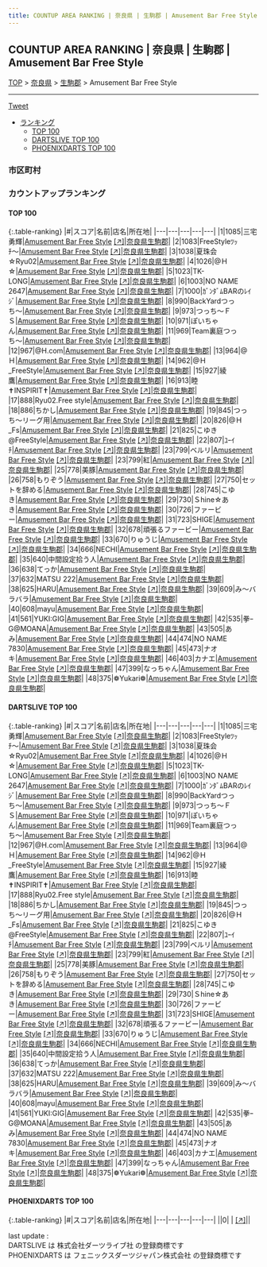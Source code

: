 ```yaml
---
title: COUNTUP AREA RANKING | 奈良県 | 生駒郡 | Amusement Bar Free Style
---
```

## COUNTUP AREA RANKING | 奈良県 | 生駒郡 | Amusement Bar Free Style

[TOP](/darts/rank/) > [奈良県](/darts/rank/奈良県/) > [生駒郡](/darts/rank/奈良県/生駒郡/) > Amusement Bar Free Style

___

<a href="https://twitter.com/share?ref_src=twsrc%5Etfw" data-text="COUNTUP AREA RANKING | 奈良県生駒郡Amusement Bar Free Style" class="twitter-share-button" data-hashtags="DARTSLIVE,PHOENIXDARTS,darts,ダーツ" data-show-count="false">Tweet</a>

* [ランキング](#カウントアップランキング)
    * [TOP 100](#top-100)
    * [DARTSLIVE TOP 100](#dartslive-top-100)
    * [PHOENIXDARTS TOP 100](#phoenixdarts-top-100)

### 市区町村

<ul>

</ul>

### カウントアップランキング

#### TOP 100



{:.table-ranking}
|#|スコア|名前|店名|所在地|
|---|---|---|---|---|
|1|1085|<span class="rank-name-dl">三宅 勇輝</span>|<a href="/darts/rank/shops/1a01c2f8eb40a5d0a3f63593b5358cc4.html">Amusement Bar Free Style</a> <a href="https://search.dartslive.com/jp/shop/1a01c2f8eb40a5d0a3f63593b5358cc4">[↗]</a>|<a href="/darts/rank/奈良県/生駒郡">奈良県生駒郡</a>|
|2|1083|<span class="rank-name-dl">FreeStyleﾂｯﾁ〜</span>|<a href="/darts/rank/shops/1a01c2f8eb40a5d0a3f63593b5358cc4.html">Amusement Bar Free Style</a> <a href="https://search.dartslive.com/jp/shop/1a01c2f8eb40a5d0a3f63593b5358cc4">[↗]</a>|<a href="/darts/rank/奈良県/生駒郡">奈良県生駒郡</a>|
|3|1038|<span class="rank-name-dl">夏珠会☆Ryu02</span>|<a href="/darts/rank/shops/1a01c2f8eb40a5d0a3f63593b5358cc4.html">Amusement Bar Free Style</a> <a href="https://search.dartslive.com/jp/shop/1a01c2f8eb40a5d0a3f63593b5358cc4">[↗]</a>|<a href="/darts/rank/奈良県/生駒郡">奈良県生駒郡</a>|
|4|1026|<span class="rank-name-dl">@Ｈ☆</span>|<a href="/darts/rank/shops/1a01c2f8eb40a5d0a3f63593b5358cc4.html">Amusement Bar Free Style</a> <a href="https://search.dartslive.com/jp/shop/1a01c2f8eb40a5d0a3f63593b5358cc4">[↗]</a>|<a href="/darts/rank/奈良県/生駒郡">奈良県生駒郡</a>|
|5|1023|<span class="rank-name-dl">TK-LONG</span>|<a href="/darts/rank/shops/1a01c2f8eb40a5d0a3f63593b5358cc4.html">Amusement Bar Free Style</a> <a href="https://search.dartslive.com/jp/shop/1a01c2f8eb40a5d0a3f63593b5358cc4">[↗]</a>|<a href="/darts/rank/奈良県/生駒郡">奈良県生駒郡</a>|
|6|1003|<span class="rank-name-dl">NO NAME 2647</span>|<a href="/darts/rank/shops/1a01c2f8eb40a5d0a3f63593b5358cc4.html">Amusement Bar Free Style</a> <a href="https://search.dartslive.com/jp/shop/1a01c2f8eb40a5d0a3f63593b5358cc4">[↗]</a>|<a href="/darts/rank/奈良県/生駒郡">奈良県生駒郡</a>|
|7|1000|<span class="rank-name-dl">ｶﾞﾝﾀﾞﾑBARのﾚｲｼﾞ</span>|<a href="/darts/rank/shops/1a01c2f8eb40a5d0a3f63593b5358cc4.html">Amusement Bar Free Style</a> <a href="https://search.dartslive.com/jp/shop/1a01c2f8eb40a5d0a3f63593b5358cc4">[↗]</a>|<a href="/darts/rank/奈良県/生駒郡">奈良県生駒郡</a>|
|8|990|<span class="rank-name-dl">BackYardつっち〜</span>|<a href="/darts/rank/shops/1a01c2f8eb40a5d0a3f63593b5358cc4.html">Amusement Bar Free Style</a> <a href="https://search.dartslive.com/jp/shop/1a01c2f8eb40a5d0a3f63593b5358cc4">[↗]</a>|<a href="/darts/rank/奈良県/生駒郡">奈良県生駒郡</a>|
|9|973|<span class="rank-name-dl">つっち〜ＦＳ</span>|<a href="/darts/rank/shops/1a01c2f8eb40a5d0a3f63593b5358cc4.html">Amusement Bar Free Style</a> <a href="https://search.dartslive.com/jp/shop/1a01c2f8eb40a5d0a3f63593b5358cc4">[↗]</a>|<a href="/darts/rank/奈良県/生駒郡">奈良県生駒郡</a>|
|10|971|<span class="rank-name-dl">ぽいちゃん</span>|<a href="/darts/rank/shops/1a01c2f8eb40a5d0a3f63593b5358cc4.html">Amusement Bar Free Style</a> <a href="https://search.dartslive.com/jp/shop/1a01c2f8eb40a5d0a3f63593b5358cc4">[↗]</a>|<a href="/darts/rank/奈良県/生駒郡">奈良県生駒郡</a>|
|11|969|<span class="rank-name-dl">Team裏庭つっち〜</span>|<a href="/darts/rank/shops/1a01c2f8eb40a5d0a3f63593b5358cc4.html">Amusement Bar Free Style</a> <a href="https://search.dartslive.com/jp/shop/1a01c2f8eb40a5d0a3f63593b5358cc4">[↗]</a>|<a href="/darts/rank/奈良県/生駒郡">奈良県生駒郡</a>|
|12|967|<span class="rank-name-dl">@H.com</span>|<a href="/darts/rank/shops/1a01c2f8eb40a5d0a3f63593b5358cc4.html">Amusement Bar Free Style</a> <a href="https://search.dartslive.com/jp/shop/1a01c2f8eb40a5d0a3f63593b5358cc4">[↗]</a>|<a href="/darts/rank/奈良県/生駒郡">奈良県生駒郡</a>|
|13|964|<span class="rank-name-dl">@Ｈ</span>|<a href="/darts/rank/shops/1a01c2f8eb40a5d0a3f63593b5358cc4.html">Amusement Bar Free Style</a> <a href="https://search.dartslive.com/jp/shop/1a01c2f8eb40a5d0a3f63593b5358cc4">[↗]</a>|<a href="/darts/rank/奈良県/生駒郡">奈良県生駒郡</a>|
|14|962|<span class="rank-name-dl">@Ｈ_FreeStyle</span>|<a href="/darts/rank/shops/1a01c2f8eb40a5d0a3f63593b5358cc4.html">Amusement Bar Free Style</a> <a href="https://search.dartslive.com/jp/shop/1a01c2f8eb40a5d0a3f63593b5358cc4">[↗]</a>|<a href="/darts/rank/奈良県/生駒郡">奈良県生駒郡</a>|
|15|927|<span class="rank-name-dl">綾鷹</span>|<a href="/darts/rank/shops/1a01c2f8eb40a5d0a3f63593b5358cc4.html">Amusement Bar Free Style</a> <a href="https://search.dartslive.com/jp/shop/1a01c2f8eb40a5d0a3f63593b5358cc4">[↗]</a>|<a href="/darts/rank/奈良県/生駒郡">奈良県生駒郡</a>|
|16|913|<span class="rank-name-dl">睦✝INSPIRIT✝</span>|<a href="/darts/rank/shops/1a01c2f8eb40a5d0a3f63593b5358cc4.html">Amusement Bar Free Style</a> <a href="https://search.dartslive.com/jp/shop/1a01c2f8eb40a5d0a3f63593b5358cc4">[↗]</a>|<a href="/darts/rank/奈良県/生駒郡">奈良県生駒郡</a>|
|17|888|<span class="rank-name-dl">Ryu02.Free style</span>|<a href="/darts/rank/shops/1a01c2f8eb40a5d0a3f63593b5358cc4.html">Amusement Bar Free Style</a> <a href="https://search.dartslive.com/jp/shop/1a01c2f8eb40a5d0a3f63593b5358cc4">[↗]</a>|<a href="/darts/rank/奈良県/生駒郡">奈良県生駒郡</a>|
|18|886|<span class="rank-name-dl">ちかし</span>|<a href="/darts/rank/shops/1a01c2f8eb40a5d0a3f63593b5358cc4.html">Amusement Bar Free Style</a> <a href="https://search.dartslive.com/jp/shop/1a01c2f8eb40a5d0a3f63593b5358cc4">[↗]</a>|<a href="/darts/rank/奈良県/生駒郡">奈良県生駒郡</a>|
|19|845|<span class="rank-name-dl">つっち〜リーグ用</span>|<a href="/darts/rank/shops/1a01c2f8eb40a5d0a3f63593b5358cc4.html">Amusement Bar Free Style</a> <a href="https://search.dartslive.com/jp/shop/1a01c2f8eb40a5d0a3f63593b5358cc4">[↗]</a>|<a href="/darts/rank/奈良県/生駒郡">奈良県生駒郡</a>|
|20|826|<span class="rank-name-dl">@Ｈ_Fs</span>|<a href="/darts/rank/shops/1a01c2f8eb40a5d0a3f63593b5358cc4.html">Amusement Bar Free Style</a> <a href="https://search.dartslive.com/jp/shop/1a01c2f8eb40a5d0a3f63593b5358cc4">[↗]</a>|<a href="/darts/rank/奈良県/生駒郡">奈良県生駒郡</a>|
|21|825|<span class="rank-name-dl">こゆき@FreeStyle</span>|<a href="/darts/rank/shops/1a01c2f8eb40a5d0a3f63593b5358cc4.html">Amusement Bar Free Style</a> <a href="https://search.dartslive.com/jp/shop/1a01c2f8eb40a5d0a3f63593b5358cc4">[↗]</a>|<a href="/darts/rank/奈良県/生駒郡">奈良県生駒郡</a>|
|22|807|<span class="rank-name-dl">ﾕｰｲﾁ</span>|<a href="/darts/rank/shops/1a01c2f8eb40a5d0a3f63593b5358cc4.html">Amusement Bar Free Style</a> <a href="https://search.dartslive.com/jp/shop/1a01c2f8eb40a5d0a3f63593b5358cc4">[↗]</a>|<a href="/darts/rank/奈良県/生駒郡">奈良県生駒郡</a>|
|23|799|<span class="rank-name-dl">ベルリ</span>|<a href="/darts/rank/shops/1a01c2f8eb40a5d0a3f63593b5358cc4.html">Amusement Bar Free Style</a> <a href="https://search.dartslive.com/jp/shop/1a01c2f8eb40a5d0a3f63593b5358cc4">[↗]</a>|<a href="/darts/rank/奈良県/生駒郡">奈良県生駒郡</a>|
|23|799|<span class="rank-name-dl">紅</span>|<a href="/darts/rank/shops/1a01c2f8eb40a5d0a3f63593b5358cc4.html">Amusement Bar Free Style</a> <a href="https://search.dartslive.com/jp/shop/1a01c2f8eb40a5d0a3f63593b5358cc4">[↗]</a>|<a href="/darts/rank/奈良県/生駒郡">奈良県生駒郡</a>|
|25|778|<span class="rank-name-dl">美豚</span>|<a href="/darts/rank/shops/1a01c2f8eb40a5d0a3f63593b5358cc4.html">Amusement Bar Free Style</a> <a href="https://search.dartslive.com/jp/shop/1a01c2f8eb40a5d0a3f63593b5358cc4">[↗]</a>|<a href="/darts/rank/奈良県/生駒郡">奈良県生駒郡</a>|
|26|758|<span class="rank-name-dl">もりぞう</span>|<a href="/darts/rank/shops/1a01c2f8eb40a5d0a3f63593b5358cc4.html">Amusement Bar Free Style</a> <a href="https://search.dartslive.com/jp/shop/1a01c2f8eb40a5d0a3f63593b5358cc4">[↗]</a>|<a href="/darts/rank/奈良県/生駒郡">奈良県生駒郡</a>|
|27|750|<span class="rank-name-dl">セットを辞める</span>|<a href="/darts/rank/shops/1a01c2f8eb40a5d0a3f63593b5358cc4.html">Amusement Bar Free Style</a> <a href="https://search.dartslive.com/jp/shop/1a01c2f8eb40a5d0a3f63593b5358cc4">[↗]</a>|<a href="/darts/rank/奈良県/生駒郡">奈良県生駒郡</a>|
|28|745|<span class="rank-name-dl">こゆき</span>|<a href="/darts/rank/shops/1a01c2f8eb40a5d0a3f63593b5358cc4.html">Amusement Bar Free Style</a> <a href="https://search.dartslive.com/jp/shop/1a01c2f8eb40a5d0a3f63593b5358cc4">[↗]</a>|<a href="/darts/rank/奈良県/生駒郡">奈良県生駒郡</a>|
|29|730|<span class="rank-name-dl">Ｓhine☆あき</span>|<a href="/darts/rank/shops/1a01c2f8eb40a5d0a3f63593b5358cc4.html">Amusement Bar Free Style</a> <a href="https://search.dartslive.com/jp/shop/1a01c2f8eb40a5d0a3f63593b5358cc4">[↗]</a>|<a href="/darts/rank/奈良県/生駒郡">奈良県生駒郡</a>|
|30|726|<span class="rank-name-dl">ファービー</span>|<a href="/darts/rank/shops/1a01c2f8eb40a5d0a3f63593b5358cc4.html">Amusement Bar Free Style</a> <a href="https://search.dartslive.com/jp/shop/1a01c2f8eb40a5d0a3f63593b5358cc4">[↗]</a>|<a href="/darts/rank/奈良県/生駒郡">奈良県生駒郡</a>|
|31|723|<span class="rank-name-dl">SHIGE</span>|<a href="/darts/rank/shops/1a01c2f8eb40a5d0a3f63593b5358cc4.html">Amusement Bar Free Style</a> <a href="https://search.dartslive.com/jp/shop/1a01c2f8eb40a5d0a3f63593b5358cc4">[↗]</a>|<a href="/darts/rank/奈良県/生駒郡">奈良県生駒郡</a>|
|32|678|<span class="rank-name-dl">頑張るファービー</span>|<a href="/darts/rank/shops/1a01c2f8eb40a5d0a3f63593b5358cc4.html">Amusement Bar Free Style</a> <a href="https://search.dartslive.com/jp/shop/1a01c2f8eb40a5d0a3f63593b5358cc4">[↗]</a>|<a href="/darts/rank/奈良県/生駒郡">奈良県生駒郡</a>|
|33|670|<span class="rank-name-dl">りゅうじ</span>|<a href="/darts/rank/shops/1a01c2f8eb40a5d0a3f63593b5358cc4.html">Amusement Bar Free Style</a> <a href="https://search.dartslive.com/jp/shop/1a01c2f8eb40a5d0a3f63593b5358cc4">[↗]</a>|<a href="/darts/rank/奈良県/生駒郡">奈良県生駒郡</a>|
|34|666|<span class="rank-name-dl">NECHI</span>|<a href="/darts/rank/shops/1a01c2f8eb40a5d0a3f63593b5358cc4.html">Amusement Bar Free Style</a> <a href="https://search.dartslive.com/jp/shop/1a01c2f8eb40a5d0a3f63593b5358cc4">[↗]</a>|<a href="/darts/rank/奈良県/生駒郡">奈良県生駒郡</a>|
|35|640|<span class="rank-name-dl">中間設定拾う人</span>|<a href="/darts/rank/shops/1a01c2f8eb40a5d0a3f63593b5358cc4.html">Amusement Bar Free Style</a> <a href="https://search.dartslive.com/jp/shop/1a01c2f8eb40a5d0a3f63593b5358cc4">[↗]</a>|<a href="/darts/rank/奈良県/生駒郡">奈良県生駒郡</a>|
|36|638|<span class="rank-name-dl">てっか</span>|<a href="/darts/rank/shops/1a01c2f8eb40a5d0a3f63593b5358cc4.html">Amusement Bar Free Style</a> <a href="https://search.dartslive.com/jp/shop/1a01c2f8eb40a5d0a3f63593b5358cc4">[↗]</a>|<a href="/darts/rank/奈良県/生駒郡">奈良県生駒郡</a>|
|37|632|<span class="rank-name-dl">MATSU 222</span>|<a href="/darts/rank/shops/1a01c2f8eb40a5d0a3f63593b5358cc4.html">Amusement Bar Free Style</a> <a href="https://search.dartslive.com/jp/shop/1a01c2f8eb40a5d0a3f63593b5358cc4">[↗]</a>|<a href="/darts/rank/奈良県/生駒郡">奈良県生駒郡</a>|
|38|625|<span class="rank-name-dl">HARU</span>|<a href="/darts/rank/shops/1a01c2f8eb40a5d0a3f63593b5358cc4.html">Amusement Bar Free Style</a> <a href="https://search.dartslive.com/jp/shop/1a01c2f8eb40a5d0a3f63593b5358cc4">[↗]</a>|<a href="/darts/rank/奈良県/生駒郡">奈良県生駒郡</a>|
|39|609|<span class="rank-name-dl">み〜バラバラ</span>|<a href="/darts/rank/shops/1a01c2f8eb40a5d0a3f63593b5358cc4.html">Amusement Bar Free Style</a> <a href="https://search.dartslive.com/jp/shop/1a01c2f8eb40a5d0a3f63593b5358cc4">[↗]</a>|<a href="/darts/rank/奈良県/生駒郡">奈良県生駒郡</a>|
|40|608|<span class="rank-name-dl">mayu</span>|<a href="/darts/rank/shops/1a01c2f8eb40a5d0a3f63593b5358cc4.html">Amusement Bar Free Style</a> <a href="https://search.dartslive.com/jp/shop/1a01c2f8eb40a5d0a3f63593b5358cc4">[↗]</a>|<a href="/darts/rank/奈良県/生駒郡">奈良県生駒郡</a>|
|41|561|<span class="rank-name-dl">YUKI:GIG</span>|<a href="/darts/rank/shops/1a01c2f8eb40a5d0a3f63593b5358cc4.html">Amusement Bar Free Style</a> <a href="https://search.dartslive.com/jp/shop/1a01c2f8eb40a5d0a3f63593b5358cc4">[↗]</a>|<a href="/darts/rank/奈良県/生駒郡">奈良県生駒郡</a>|
|42|535|<span class="rank-name-dl">拳ｰG@MOANA</span>|<a href="/darts/rank/shops/1a01c2f8eb40a5d0a3f63593b5358cc4.html">Amusement Bar Free Style</a> <a href="https://search.dartslive.com/jp/shop/1a01c2f8eb40a5d0a3f63593b5358cc4">[↗]</a>|<a href="/darts/rank/奈良県/生駒郡">奈良県生駒郡</a>|
|43|505|<span class="rank-name-dl">あみ</span>|<a href="/darts/rank/shops/1a01c2f8eb40a5d0a3f63593b5358cc4.html">Amusement Bar Free Style</a> <a href="https://search.dartslive.com/jp/shop/1a01c2f8eb40a5d0a3f63593b5358cc4">[↗]</a>|<a href="/darts/rank/奈良県/生駒郡">奈良県生駒郡</a>|
|44|474|<span class="rank-name-dl">NO NAME 7830</span>|<a href="/darts/rank/shops/1a01c2f8eb40a5d0a3f63593b5358cc4.html">Amusement Bar Free Style</a> <a href="https://search.dartslive.com/jp/shop/1a01c2f8eb40a5d0a3f63593b5358cc4">[↗]</a>|<a href="/darts/rank/奈良県/生駒郡">奈良県生駒郡</a>|
|45|473|<span class="rank-name-dl">ナオキ</span>|<a href="/darts/rank/shops/1a01c2f8eb40a5d0a3f63593b5358cc4.html">Amusement Bar Free Style</a> <a href="https://search.dartslive.com/jp/shop/1a01c2f8eb40a5d0a3f63593b5358cc4">[↗]</a>|<a href="/darts/rank/奈良県/生駒郡">奈良県生駒郡</a>|
|46|403|<span class="rank-name-dl">カナエ</span>|<a href="/darts/rank/shops/1a01c2f8eb40a5d0a3f63593b5358cc4.html">Amusement Bar Free Style</a> <a href="https://search.dartslive.com/jp/shop/1a01c2f8eb40a5d0a3f63593b5358cc4">[↗]</a>|<a href="/darts/rank/奈良県/生駒郡">奈良県生駒郡</a>|
|47|399|<span class="rank-name-dl">なっちゃん</span>|<a href="/darts/rank/shops/1a01c2f8eb40a5d0a3f63593b5358cc4.html">Amusement Bar Free Style</a> <a href="https://search.dartslive.com/jp/shop/1a01c2f8eb40a5d0a3f63593b5358cc4">[↗]</a>|<a href="/darts/rank/奈良県/生駒郡">奈良県生駒郡</a>|
|48|375|<span class="rank-name-dl">❁Yukari❁</span>|<a href="/darts/rank/shops/1a01c2f8eb40a5d0a3f63593b5358cc4.html">Amusement Bar Free Style</a> <a href="https://search.dartslive.com/jp/shop/1a01c2f8eb40a5d0a3f63593b5358cc4">[↗]</a>|<a href="/darts/rank/奈良県/生駒郡">奈良県生駒郡</a>|


#### DARTSLIVE TOP 100



{:.table-ranking}
|#|スコア|名前|店名|所在地|
|---|---|---|---|---|
|1|1085|<span class="rank-name-dl">三宅 勇輝</span>|<a href="/darts/rank/shops/1a01c2f8eb40a5d0a3f63593b5358cc4.html">Amusement Bar Free Style</a> <a href="https://search.dartslive.com/jp/shop/1a01c2f8eb40a5d0a3f63593b5358cc4">[↗]</a>|<a href="/darts/rank/奈良県/生駒郡">奈良県生駒郡</a>|
|2|1083|<span class="rank-name-dl">FreeStyleﾂｯﾁ〜</span>|<a href="/darts/rank/shops/1a01c2f8eb40a5d0a3f63593b5358cc4.html">Amusement Bar Free Style</a> <a href="https://search.dartslive.com/jp/shop/1a01c2f8eb40a5d0a3f63593b5358cc4">[↗]</a>|<a href="/darts/rank/奈良県/生駒郡">奈良県生駒郡</a>|
|3|1038|<span class="rank-name-dl">夏珠会☆Ryu02</span>|<a href="/darts/rank/shops/1a01c2f8eb40a5d0a3f63593b5358cc4.html">Amusement Bar Free Style</a> <a href="https://search.dartslive.com/jp/shop/1a01c2f8eb40a5d0a3f63593b5358cc4">[↗]</a>|<a href="/darts/rank/奈良県/生駒郡">奈良県生駒郡</a>|
|4|1026|<span class="rank-name-dl">@Ｈ☆</span>|<a href="/darts/rank/shops/1a01c2f8eb40a5d0a3f63593b5358cc4.html">Amusement Bar Free Style</a> <a href="https://search.dartslive.com/jp/shop/1a01c2f8eb40a5d0a3f63593b5358cc4">[↗]</a>|<a href="/darts/rank/奈良県/生駒郡">奈良県生駒郡</a>|
|5|1023|<span class="rank-name-dl">TK-LONG</span>|<a href="/darts/rank/shops/1a01c2f8eb40a5d0a3f63593b5358cc4.html">Amusement Bar Free Style</a> <a href="https://search.dartslive.com/jp/shop/1a01c2f8eb40a5d0a3f63593b5358cc4">[↗]</a>|<a href="/darts/rank/奈良県/生駒郡">奈良県生駒郡</a>|
|6|1003|<span class="rank-name-dl">NO NAME 2647</span>|<a href="/darts/rank/shops/1a01c2f8eb40a5d0a3f63593b5358cc4.html">Amusement Bar Free Style</a> <a href="https://search.dartslive.com/jp/shop/1a01c2f8eb40a5d0a3f63593b5358cc4">[↗]</a>|<a href="/darts/rank/奈良県/生駒郡">奈良県生駒郡</a>|
|7|1000|<span class="rank-name-dl">ｶﾞﾝﾀﾞﾑBARのﾚｲｼﾞ</span>|<a href="/darts/rank/shops/1a01c2f8eb40a5d0a3f63593b5358cc4.html">Amusement Bar Free Style</a> <a href="https://search.dartslive.com/jp/shop/1a01c2f8eb40a5d0a3f63593b5358cc4">[↗]</a>|<a href="/darts/rank/奈良県/生駒郡">奈良県生駒郡</a>|
|8|990|<span class="rank-name-dl">BackYardつっち〜</span>|<a href="/darts/rank/shops/1a01c2f8eb40a5d0a3f63593b5358cc4.html">Amusement Bar Free Style</a> <a href="https://search.dartslive.com/jp/shop/1a01c2f8eb40a5d0a3f63593b5358cc4">[↗]</a>|<a href="/darts/rank/奈良県/生駒郡">奈良県生駒郡</a>|
|9|973|<span class="rank-name-dl">つっち〜ＦＳ</span>|<a href="/darts/rank/shops/1a01c2f8eb40a5d0a3f63593b5358cc4.html">Amusement Bar Free Style</a> <a href="https://search.dartslive.com/jp/shop/1a01c2f8eb40a5d0a3f63593b5358cc4">[↗]</a>|<a href="/darts/rank/奈良県/生駒郡">奈良県生駒郡</a>|
|10|971|<span class="rank-name-dl">ぽいちゃん</span>|<a href="/darts/rank/shops/1a01c2f8eb40a5d0a3f63593b5358cc4.html">Amusement Bar Free Style</a> <a href="https://search.dartslive.com/jp/shop/1a01c2f8eb40a5d0a3f63593b5358cc4">[↗]</a>|<a href="/darts/rank/奈良県/生駒郡">奈良県生駒郡</a>|
|11|969|<span class="rank-name-dl">Team裏庭つっち〜</span>|<a href="/darts/rank/shops/1a01c2f8eb40a5d0a3f63593b5358cc4.html">Amusement Bar Free Style</a> <a href="https://search.dartslive.com/jp/shop/1a01c2f8eb40a5d0a3f63593b5358cc4">[↗]</a>|<a href="/darts/rank/奈良県/生駒郡">奈良県生駒郡</a>|
|12|967|<span class="rank-name-dl">@H.com</span>|<a href="/darts/rank/shops/1a01c2f8eb40a5d0a3f63593b5358cc4.html">Amusement Bar Free Style</a> <a href="https://search.dartslive.com/jp/shop/1a01c2f8eb40a5d0a3f63593b5358cc4">[↗]</a>|<a href="/darts/rank/奈良県/生駒郡">奈良県生駒郡</a>|
|13|964|<span class="rank-name-dl">@Ｈ</span>|<a href="/darts/rank/shops/1a01c2f8eb40a5d0a3f63593b5358cc4.html">Amusement Bar Free Style</a> <a href="https://search.dartslive.com/jp/shop/1a01c2f8eb40a5d0a3f63593b5358cc4">[↗]</a>|<a href="/darts/rank/奈良県/生駒郡">奈良県生駒郡</a>|
|14|962|<span class="rank-name-dl">@Ｈ_FreeStyle</span>|<a href="/darts/rank/shops/1a01c2f8eb40a5d0a3f63593b5358cc4.html">Amusement Bar Free Style</a> <a href="https://search.dartslive.com/jp/shop/1a01c2f8eb40a5d0a3f63593b5358cc4">[↗]</a>|<a href="/darts/rank/奈良県/生駒郡">奈良県生駒郡</a>|
|15|927|<span class="rank-name-dl">綾鷹</span>|<a href="/darts/rank/shops/1a01c2f8eb40a5d0a3f63593b5358cc4.html">Amusement Bar Free Style</a> <a href="https://search.dartslive.com/jp/shop/1a01c2f8eb40a5d0a3f63593b5358cc4">[↗]</a>|<a href="/darts/rank/奈良県/生駒郡">奈良県生駒郡</a>|
|16|913|<span class="rank-name-dl">睦✝INSPIRIT✝</span>|<a href="/darts/rank/shops/1a01c2f8eb40a5d0a3f63593b5358cc4.html">Amusement Bar Free Style</a> <a href="https://search.dartslive.com/jp/shop/1a01c2f8eb40a5d0a3f63593b5358cc4">[↗]</a>|<a href="/darts/rank/奈良県/生駒郡">奈良県生駒郡</a>|
|17|888|<span class="rank-name-dl">Ryu02.Free style</span>|<a href="/darts/rank/shops/1a01c2f8eb40a5d0a3f63593b5358cc4.html">Amusement Bar Free Style</a> <a href="https://search.dartslive.com/jp/shop/1a01c2f8eb40a5d0a3f63593b5358cc4">[↗]</a>|<a href="/darts/rank/奈良県/生駒郡">奈良県生駒郡</a>|
|18|886|<span class="rank-name-dl">ちかし</span>|<a href="/darts/rank/shops/1a01c2f8eb40a5d0a3f63593b5358cc4.html">Amusement Bar Free Style</a> <a href="https://search.dartslive.com/jp/shop/1a01c2f8eb40a5d0a3f63593b5358cc4">[↗]</a>|<a href="/darts/rank/奈良県/生駒郡">奈良県生駒郡</a>|
|19|845|<span class="rank-name-dl">つっち〜リーグ用</span>|<a href="/darts/rank/shops/1a01c2f8eb40a5d0a3f63593b5358cc4.html">Amusement Bar Free Style</a> <a href="https://search.dartslive.com/jp/shop/1a01c2f8eb40a5d0a3f63593b5358cc4">[↗]</a>|<a href="/darts/rank/奈良県/生駒郡">奈良県生駒郡</a>|
|20|826|<span class="rank-name-dl">@Ｈ_Fs</span>|<a href="/darts/rank/shops/1a01c2f8eb40a5d0a3f63593b5358cc4.html">Amusement Bar Free Style</a> <a href="https://search.dartslive.com/jp/shop/1a01c2f8eb40a5d0a3f63593b5358cc4">[↗]</a>|<a href="/darts/rank/奈良県/生駒郡">奈良県生駒郡</a>|
|21|825|<span class="rank-name-dl">こゆき@FreeStyle</span>|<a href="/darts/rank/shops/1a01c2f8eb40a5d0a3f63593b5358cc4.html">Amusement Bar Free Style</a> <a href="https://search.dartslive.com/jp/shop/1a01c2f8eb40a5d0a3f63593b5358cc4">[↗]</a>|<a href="/darts/rank/奈良県/生駒郡">奈良県生駒郡</a>|
|22|807|<span class="rank-name-dl">ﾕｰｲﾁ</span>|<a href="/darts/rank/shops/1a01c2f8eb40a5d0a3f63593b5358cc4.html">Amusement Bar Free Style</a> <a href="https://search.dartslive.com/jp/shop/1a01c2f8eb40a5d0a3f63593b5358cc4">[↗]</a>|<a href="/darts/rank/奈良県/生駒郡">奈良県生駒郡</a>|
|23|799|<span class="rank-name-dl">ベルリ</span>|<a href="/darts/rank/shops/1a01c2f8eb40a5d0a3f63593b5358cc4.html">Amusement Bar Free Style</a> <a href="https://search.dartslive.com/jp/shop/1a01c2f8eb40a5d0a3f63593b5358cc4">[↗]</a>|<a href="/darts/rank/奈良県/生駒郡">奈良県生駒郡</a>|
|23|799|<span class="rank-name-dl">紅</span>|<a href="/darts/rank/shops/1a01c2f8eb40a5d0a3f63593b5358cc4.html">Amusement Bar Free Style</a> <a href="https://search.dartslive.com/jp/shop/1a01c2f8eb40a5d0a3f63593b5358cc4">[↗]</a>|<a href="/darts/rank/奈良県/生駒郡">奈良県生駒郡</a>|
|25|778|<span class="rank-name-dl">美豚</span>|<a href="/darts/rank/shops/1a01c2f8eb40a5d0a3f63593b5358cc4.html">Amusement Bar Free Style</a> <a href="https://search.dartslive.com/jp/shop/1a01c2f8eb40a5d0a3f63593b5358cc4">[↗]</a>|<a href="/darts/rank/奈良県/生駒郡">奈良県生駒郡</a>|
|26|758|<span class="rank-name-dl">もりぞう</span>|<a href="/darts/rank/shops/1a01c2f8eb40a5d0a3f63593b5358cc4.html">Amusement Bar Free Style</a> <a href="https://search.dartslive.com/jp/shop/1a01c2f8eb40a5d0a3f63593b5358cc4">[↗]</a>|<a href="/darts/rank/奈良県/生駒郡">奈良県生駒郡</a>|
|27|750|<span class="rank-name-dl">セットを辞める</span>|<a href="/darts/rank/shops/1a01c2f8eb40a5d0a3f63593b5358cc4.html">Amusement Bar Free Style</a> <a href="https://search.dartslive.com/jp/shop/1a01c2f8eb40a5d0a3f63593b5358cc4">[↗]</a>|<a href="/darts/rank/奈良県/生駒郡">奈良県生駒郡</a>|
|28|745|<span class="rank-name-dl">こゆき</span>|<a href="/darts/rank/shops/1a01c2f8eb40a5d0a3f63593b5358cc4.html">Amusement Bar Free Style</a> <a href="https://search.dartslive.com/jp/shop/1a01c2f8eb40a5d0a3f63593b5358cc4">[↗]</a>|<a href="/darts/rank/奈良県/生駒郡">奈良県生駒郡</a>|
|29|730|<span class="rank-name-dl">Ｓhine☆あき</span>|<a href="/darts/rank/shops/1a01c2f8eb40a5d0a3f63593b5358cc4.html">Amusement Bar Free Style</a> <a href="https://search.dartslive.com/jp/shop/1a01c2f8eb40a5d0a3f63593b5358cc4">[↗]</a>|<a href="/darts/rank/奈良県/生駒郡">奈良県生駒郡</a>|
|30|726|<span class="rank-name-dl">ファービー</span>|<a href="/darts/rank/shops/1a01c2f8eb40a5d0a3f63593b5358cc4.html">Amusement Bar Free Style</a> <a href="https://search.dartslive.com/jp/shop/1a01c2f8eb40a5d0a3f63593b5358cc4">[↗]</a>|<a href="/darts/rank/奈良県/生駒郡">奈良県生駒郡</a>|
|31|723|<span class="rank-name-dl">SHIGE</span>|<a href="/darts/rank/shops/1a01c2f8eb40a5d0a3f63593b5358cc4.html">Amusement Bar Free Style</a> <a href="https://search.dartslive.com/jp/shop/1a01c2f8eb40a5d0a3f63593b5358cc4">[↗]</a>|<a href="/darts/rank/奈良県/生駒郡">奈良県生駒郡</a>|
|32|678|<span class="rank-name-dl">頑張るファービー</span>|<a href="/darts/rank/shops/1a01c2f8eb40a5d0a3f63593b5358cc4.html">Amusement Bar Free Style</a> <a href="https://search.dartslive.com/jp/shop/1a01c2f8eb40a5d0a3f63593b5358cc4">[↗]</a>|<a href="/darts/rank/奈良県/生駒郡">奈良県生駒郡</a>|
|33|670|<span class="rank-name-dl">りゅうじ</span>|<a href="/darts/rank/shops/1a01c2f8eb40a5d0a3f63593b5358cc4.html">Amusement Bar Free Style</a> <a href="https://search.dartslive.com/jp/shop/1a01c2f8eb40a5d0a3f63593b5358cc4">[↗]</a>|<a href="/darts/rank/奈良県/生駒郡">奈良県生駒郡</a>|
|34|666|<span class="rank-name-dl">NECHI</span>|<a href="/darts/rank/shops/1a01c2f8eb40a5d0a3f63593b5358cc4.html">Amusement Bar Free Style</a> <a href="https://search.dartslive.com/jp/shop/1a01c2f8eb40a5d0a3f63593b5358cc4">[↗]</a>|<a href="/darts/rank/奈良県/生駒郡">奈良県生駒郡</a>|
|35|640|<span class="rank-name-dl">中間設定拾う人</span>|<a href="/darts/rank/shops/1a01c2f8eb40a5d0a3f63593b5358cc4.html">Amusement Bar Free Style</a> <a href="https://search.dartslive.com/jp/shop/1a01c2f8eb40a5d0a3f63593b5358cc4">[↗]</a>|<a href="/darts/rank/奈良県/生駒郡">奈良県生駒郡</a>|
|36|638|<span class="rank-name-dl">てっか</span>|<a href="/darts/rank/shops/1a01c2f8eb40a5d0a3f63593b5358cc4.html">Amusement Bar Free Style</a> <a href="https://search.dartslive.com/jp/shop/1a01c2f8eb40a5d0a3f63593b5358cc4">[↗]</a>|<a href="/darts/rank/奈良県/生駒郡">奈良県生駒郡</a>|
|37|632|<span class="rank-name-dl">MATSU 222</span>|<a href="/darts/rank/shops/1a01c2f8eb40a5d0a3f63593b5358cc4.html">Amusement Bar Free Style</a> <a href="https://search.dartslive.com/jp/shop/1a01c2f8eb40a5d0a3f63593b5358cc4">[↗]</a>|<a href="/darts/rank/奈良県/生駒郡">奈良県生駒郡</a>|
|38|625|<span class="rank-name-dl">HARU</span>|<a href="/darts/rank/shops/1a01c2f8eb40a5d0a3f63593b5358cc4.html">Amusement Bar Free Style</a> <a href="https://search.dartslive.com/jp/shop/1a01c2f8eb40a5d0a3f63593b5358cc4">[↗]</a>|<a href="/darts/rank/奈良県/生駒郡">奈良県生駒郡</a>|
|39|609|<span class="rank-name-dl">み〜バラバラ</span>|<a href="/darts/rank/shops/1a01c2f8eb40a5d0a3f63593b5358cc4.html">Amusement Bar Free Style</a> <a href="https://search.dartslive.com/jp/shop/1a01c2f8eb40a5d0a3f63593b5358cc4">[↗]</a>|<a href="/darts/rank/奈良県/生駒郡">奈良県生駒郡</a>|
|40|608|<span class="rank-name-dl">mayu</span>|<a href="/darts/rank/shops/1a01c2f8eb40a5d0a3f63593b5358cc4.html">Amusement Bar Free Style</a> <a href="https://search.dartslive.com/jp/shop/1a01c2f8eb40a5d0a3f63593b5358cc4">[↗]</a>|<a href="/darts/rank/奈良県/生駒郡">奈良県生駒郡</a>|
|41|561|<span class="rank-name-dl">YUKI:GIG</span>|<a href="/darts/rank/shops/1a01c2f8eb40a5d0a3f63593b5358cc4.html">Amusement Bar Free Style</a> <a href="https://search.dartslive.com/jp/shop/1a01c2f8eb40a5d0a3f63593b5358cc4">[↗]</a>|<a href="/darts/rank/奈良県/生駒郡">奈良県生駒郡</a>|
|42|535|<span class="rank-name-dl">拳ｰG@MOANA</span>|<a href="/darts/rank/shops/1a01c2f8eb40a5d0a3f63593b5358cc4.html">Amusement Bar Free Style</a> <a href="https://search.dartslive.com/jp/shop/1a01c2f8eb40a5d0a3f63593b5358cc4">[↗]</a>|<a href="/darts/rank/奈良県/生駒郡">奈良県生駒郡</a>|
|43|505|<span class="rank-name-dl">あみ</span>|<a href="/darts/rank/shops/1a01c2f8eb40a5d0a3f63593b5358cc4.html">Amusement Bar Free Style</a> <a href="https://search.dartslive.com/jp/shop/1a01c2f8eb40a5d0a3f63593b5358cc4">[↗]</a>|<a href="/darts/rank/奈良県/生駒郡">奈良県生駒郡</a>|
|44|474|<span class="rank-name-dl">NO NAME 7830</span>|<a href="/darts/rank/shops/1a01c2f8eb40a5d0a3f63593b5358cc4.html">Amusement Bar Free Style</a> <a href="https://search.dartslive.com/jp/shop/1a01c2f8eb40a5d0a3f63593b5358cc4">[↗]</a>|<a href="/darts/rank/奈良県/生駒郡">奈良県生駒郡</a>|
|45|473|<span class="rank-name-dl">ナオキ</span>|<a href="/darts/rank/shops/1a01c2f8eb40a5d0a3f63593b5358cc4.html">Amusement Bar Free Style</a> <a href="https://search.dartslive.com/jp/shop/1a01c2f8eb40a5d0a3f63593b5358cc4">[↗]</a>|<a href="/darts/rank/奈良県/生駒郡">奈良県生駒郡</a>|
|46|403|<span class="rank-name-dl">カナエ</span>|<a href="/darts/rank/shops/1a01c2f8eb40a5d0a3f63593b5358cc4.html">Amusement Bar Free Style</a> <a href="https://search.dartslive.com/jp/shop/1a01c2f8eb40a5d0a3f63593b5358cc4">[↗]</a>|<a href="/darts/rank/奈良県/生駒郡">奈良県生駒郡</a>|
|47|399|<span class="rank-name-dl">なっちゃん</span>|<a href="/darts/rank/shops/1a01c2f8eb40a5d0a3f63593b5358cc4.html">Amusement Bar Free Style</a> <a href="https://search.dartslive.com/jp/shop/1a01c2f8eb40a5d0a3f63593b5358cc4">[↗]</a>|<a href="/darts/rank/奈良県/生駒郡">奈良県生駒郡</a>|
|48|375|<span class="rank-name-dl">❁Yukari❁</span>|<a href="/darts/rank/shops/1a01c2f8eb40a5d0a3f63593b5358cc4.html">Amusement Bar Free Style</a> <a href="https://search.dartslive.com/jp/shop/1a01c2f8eb40a5d0a3f63593b5358cc4">[↗]</a>|<a href="/darts/rank/奈良県/生駒郡">奈良県生駒郡</a>|


#### PHOENIXDARTS TOP 100



{:.table-ranking}
|#|スコア|名前|店名|所在地|
|---|---|---|---|---|
||0|<span class="rank-name-dl"> </span>|<a href="/darts/rank/shops/.html"></a> <a href="">[↗]</a>|<a href="/darts/rank//"></a>|


<div class="footer border-top border-gray-light mt-5 pt-3 text-right text-gray">
    last update : <span style="font-weight: italic" id="foot_last_modified"></span><br />
    DARTSLIVE は 株式会社ダーツライブ社 の登録商標です<br />
    PHOENIXDARTS は フェニックスダーツジャパン株式会社 の登録商標です<br />
</div>

<script src="https://cdnjs.cloudflare.com/ajax/libs/jquery.tablesorter/2.31.3/js/jquery.tablesorter.min.js" integrity="sha512-qzgd5cYSZcosqpzpn7zF2ZId8f/8CHmFKZ8j7mU4OUXTNRd5g+ZHBPsgKEwoqxCtdQvExE5LprwwPAgoicguNg==" crossorigin="anonymous" referrerpolicy="no-referrer"></script>
<link rel="stylesheet" href="https://cdnjs.cloudflare.com/ajax/libs/jquery.tablesorter/2.31.3/css/theme.default.min.css" integrity="sha512-wghhOJkjQX0Lh3NSWvNKeZ0ZpNn+SPVXX1Qyc9OCaogADktxrBiBdKGDoqVUOyhStvMBmJQ8ZdMHiR3wuEq8+w==" crossorigin="anonymous" referrerpolicy="no-referrer" />
<script>
$(function() {
    $(".table-ranking").tablesorter({sortList:[[0, 0]]});
    $("#foot_last_modified").text(formatDate(new Date(document.lastModified), 'yyyy-MM-dd HH:mm:ss'));
});
</script>

<script async src="https://platform.twitter.com/widgets.js" charset="utf-8"></script>